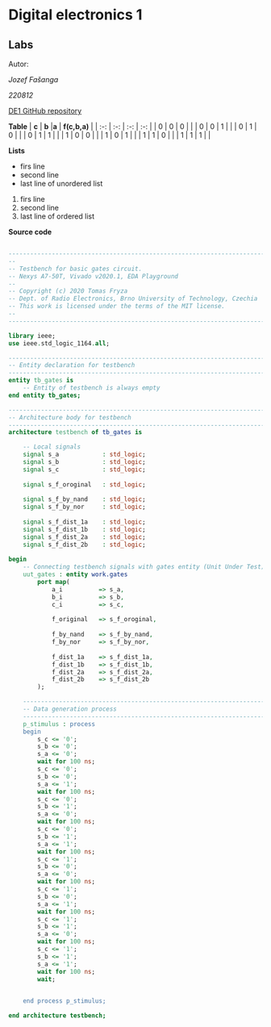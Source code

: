 # Digital electronics 1

## Labs
Autor:

*Jozef Fašanga*

*220812*

[DE1 GitHub repository](https://github.com/tomas-fryza/Digital-electronics-1)


**Table**
| **c** | **b** |**a** | **f(c,b,a)** |
| :-: | :-: | :-: | :-: |
| 0 | 0 | 0 |  |
| 0 | 0 | 1 |  |
| 0 | 1 | 0 |  |
| 0 | 1 | 1 |  |
| 1 | 0 | 0 |  |
| 1 | 0 | 1 |  |
| 1 | 1 | 0 |  |
| 1 | 1 | 1 |  |


**Lists**
- firs line
- second line
- last line of unordered list

1. firs line
2. second line
3. last line of ordered list

**Source code**
```vhdl

------------------------------------------------------------------------
--
-- Testbench for basic gates circuit.
-- Nexys A7-50T, Vivado v2020.1, EDA Playground
--
-- Copyright (c) 2020 Tomas Fryza
-- Dept. of Radio Electronics, Brno University of Technology, Czechia
-- This work is licensed under the terms of the MIT license.
--
------------------------------------------------------------------------

library ieee;
use ieee.std_logic_1164.all;

------------------------------------------------------------------------
-- Entity declaration for testbench
------------------------------------------------------------------------
entity tb_gates is
    -- Entity of testbench is always empty
end entity tb_gates;

------------------------------------------------------------------------
-- Architecture body for testbench
------------------------------------------------------------------------
architecture testbench of tb_gates is

    -- Local signals
    signal s_a   		  : std_logic;
    signal s_b   		  : std_logic;
    signal s_c            : std_logic;
    
    signal s_f_oroginal   : std_logic;
    
    signal s_f_by_nand    : std_logic;
    signal s_f_by_nor     : std_logic;
    
    signal s_f_dist_1a	  : std_logic;
    signal s_f_dist_1b	  : std_logic;
    signal s_f_dist_2a	  : std_logic;
    signal s_f_dist_2b	  : std_logic;
    
begin
    -- Connecting testbench signals with gates entity (Unit Under Test)
    uut_gates : entity work.gates
        port map(
            a_i   		 => s_a,
            b_i   		 => s_b,
            c_i   		 => s_c,
            
            f_original   => s_f_oroginal,
            
            f_by_nand    => s_f_by_nand,
            f_by_nor     => s_f_by_nor,
            
            f_dist_1a    => s_f_dist_1a,
			f_dist_1b    => s_f_dist_1b,
			f_dist_2a    => s_f_dist_2a,
			f_dist_2b    => s_f_dist_2b
        );

    --------------------------------------------------------------------
    -- Data generation process
    --------------------------------------------------------------------
    p_stimulus : process
    begin
    	s_c <= '0';
        s_b <= '0';             
        s_a <= '0';
        wait for 100 ns;
        s_c <= '0';
        s_b <= '0';
        s_a <= '1';
        wait for 100 ns;
        s_c <= '0';
        s_b <= '1';
        s_a <= '0';
        wait for 100 ns;
        s_c <= '0';
        s_b <= '1';
        s_a <= '1';
        wait for 100 ns;
        s_c <= '1';
        s_b <= '0';             
        s_a <= '0';
        wait for 100 ns;
        s_c <= '1';
        s_b <= '0';
        s_a <= '1';
        wait for 100 ns;
        s_c <= '1';
        s_b <= '1';
        s_a <= '0';
        wait for 100 ns;
        s_c <= '1';
        s_b <= '1';
        s_a <= '1';
        wait for 100 ns;
        wait;
        

    end process p_stimulus;

end architecture testbench;

```
